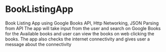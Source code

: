 # BookListingApp
Book Listing App using Google Books API, Http Networking, JSON Parsing from API
The app will take input from the user and search on Google Books for the Available books and user can view the books on web clicking the books. The app also checks the internet connectivity and gives user a message about the connectivity
